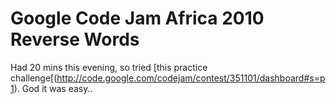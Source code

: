 Google Code Jam Africa 2010 Reverse Words
=============================

Had 20 mins this evening, so tried [this practice challenge[(http://code.google.com/codejam/contest/351101/dashboard#s=p1). God it was easy..
